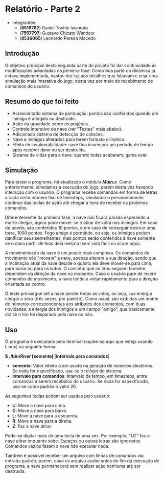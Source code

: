 Relatório - Parte 2
===================

  - Integrantes:
    - (**8516782**) Daniel Toshio Iwamoto
    - (**7557797**) Gustavo Chicato Wandeur
    - (**8536065**) Leonardo Pereira Macedo

Introdução
----------
  O objetivo principal desta segunda parte do projeto foi dar continuidade às modificações adiantadas na primeira fase. Como boa parte da dinâmica já estava implementada, bastou dar luz aos detalhes que faltavam e criar uma simulação mais interativa do jogo, desta vez por meio do recebimento de comandos do usuário.


Resumo do que foi feito
-----------------------
  - Acrescentado sistema de pontuação: pontos são conferidos quando um inimigo é atingido ou destruído.
  - Ação da gravidade sobre os projéteis.
  - Controle interativo da nave (ver "Testes" mais abaixo).
  - Adicionado sistema de detecção de colisões.
  - Nave e inimigos alterados para terem formato cilíndrico.
  - Efeito de invulnerabilidade: nave fica imune por um período de tempo após receber dano ou ser destruída.
  - Sistema de vidas para a nave: quando todas acabarem, game over.

Simulação
---------
  Para testar o programa, foi atualizado o módulo ***Main.c***. Como anteriormente, simulamos a execução do jogo, porém desta vez havendo interação com o usuário. O programa recebe comandos em forma de letras a cada certo número fixo de timesteps, simulando o pressionamento contínuo das teclas de ação até chegar a hora de receber os próximos comandos.
  
  Diferentemente da primeira fase, a nave não ficará parada esperando a morte chegar; agora pode mover-se e atirar de volta nos inimigos. Em caso de acerto, são conferidos 10 pontos, e em caso de conseguir destruir uma torre, 1000 pontos. Fogo amigo é permitido, ou seja, os inimigos podem danificar seus semelhantes, mas pontos serão conferidos à nave somente se o dano partir de tiros dela mesma (sem vida fácil no score aqui).
  
  A movimentação da nave é um pouco mais complexa. Os comandos de movimento não "movem" a nave, apenas alteram a sua direção, sendo que a inclinação atual da nave decide o quanto ela deve mover-se para cima, para baixo ou para os lados. O caminho que os tiros seguem também dependem da direção da nave no momento. Caso o usuário pare de inserir comandos de movimento, a nave tende a voltar rapidamente para a direção orientada ao centro.
  
  O teste prossegue até a nave perder todas as vidas, ou seja, sua energia chegar a zero (três vezes, por padrão). Como usual, são exibidos um monte de números correspondentes aos atributos dos elementos, com duas novidades: a energia dos inimigos e um campo "amigo", que basicamente diz se o tiro foi disparado pela nave ou não.

Uso
---
  O programa é executado pelo terminal (supõe-se aqui que esteja usando Linux) na seguinte forma:
  
  **$ ./bin/River [semente] [intervalo para comandos]**
  
  - **semente**: Valor inteiro a ser usado na geração de números aleatórios. Se nada for especificado, usa-se o relógio do sistema.
  - **intervalo para comandos**: Intervalo de tempo, em timesteps, entre comandos a serem recebidos do usuário. Se nada for especificado, usa-se como padrão o valor 20.

  As seguintes teclas podem ser usadas pelo usuário:
  - **U**: Move a nave para cima.
  - **D**: Move a nave para baixo.
  - **L**: Move a nave para a esquerda.
  - **R**: Move a nave para a direita.
  - **Z**: Faz a nave atirar.

  Pode-se digitar mais de uma tecla de uma vez. Por exemplo, "UZ" faz a nave atirar enquanto sobe. Espaços ou outras letras são ignorados. Comandos vazios fazem a nave não executar nada.

  Também é possível receber um arquivo com linhas de comandos via entrada padrão; porém, caso os arquivo acabe antes do fim da execução do programa, a nave permanecerá sem realizar ação nenhuma até ser destruída.
